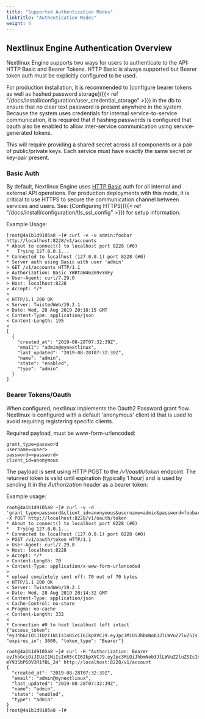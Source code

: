 ```yaml
---
title: "Supported Authentication Modes"
linkTitle: "Authentication Modes"
weight: 4
---
```


## Nextlinux Engine Authentication Overview

Nextlinux Engine supports two ways for users to authenticate to the API: HTTP Basic and Bearer Tokens. HTTP Basic is always 
supported but Bearer token auth must be explicitly configured to be used.

For production installation, it is recommended to [configure bearer tokens as well as hashed password storage]({{< ref "/docs/install/configuration/user_credential_storage" >}}) 
in the db to ensure that no clear text password is present anywhere in the system. Because the system uses credentials for 
internal service-to-service communication, it is required that if hashing passwords is configured that oauth also be enabled 
to allow inter-service communication using service-generated tokens.

This will require providing a shared secret across all components or a pair of public/private keys. Each service must have 
exactly the same secret or key-pair present.
 

### Basic Auth

By default, Nextlinux Engine uses [HTTP Basic](https://tools.ietf.org/html/rfc2617) auth for all internal and external API 
operations. For production deployments with this mode, it is critical to use HTTPS to secure the communication channel 
between services and users. See: [Configuring HTTPS]({{< ref "/docs/install/configuration/tls_ssl_config" >}}) for setup information.

Example Usage:

    [root@4a1b1d9105a8 ~]# curl -v -u admin:foobar http://localhost:8228/v1/accounts
    * About to connect() to localhost port 8228 (#0)
    *   Trying 127.0.0.1...
    * Connected to localhost (127.0.0.1) port 8228 (#0)
    * Server auth using Basic with user 'admin'
    > GET /v1/accounts HTTP/1.1
    > Authorization: Basic YWRtaW46Zm9vYmFy
    > User-Agent: curl/7.29.0
    > Host: localhost:8228
    > Accept: */*
    > 
    < HTTP/1.1 200 OK
    < Server: TwistedWeb/19.2.1
    < Date: Wed, 28 Aug 2019 20:18:15 GMT
    < Content-Type: application/json
    < Content-Length: 195
    < 
    [
      {
        "created_at": "2019-08-28T07:32:39Z",
        "email": "admin@mynextlinux",
        "last_updated": "2019-08-28T07:32:39Z",
        "name": "admin",
        "state": "enabled",
        "type": "admin"
      }
    ]

### Bearer Tokens/Oauth

When configured, nextlinux implements the Oauth2 Password grant flow. Nextlinux is configured with a default 'anonymous' client 
id that is used to avoid requiring registering specific clients.

Required payload, must be www-form-urlencoded:

    grant_type=password
    username=<user>
    password=<password>
    client_id=anonymous

The payload is sent using HTTP POST to the _/v1/oauth/token_ endpoint. The returned token is valid until expiration (typically 1 hour) 
and is used by sending it in the _Authorization_ header as a bearer token:

Example usage:

    
    root@4a1b1d9105a8 ~]# curl -v -d 'grant_type=password&client_id=anonymous&username=admin&password=foobar' -X POST http://localhost:8228/v1/oauth/token
    * About to connect() to localhost port 8228 (#0)
    *   Trying 127.0.0.1...
    * Connected to localhost (127.0.0.1) port 8228 (#0)
    > POST /v1/oauth/token HTTP/1.1
    > User-Agent: curl/7.29.0
    > Host: localhost:8228
    > Accept: */*
    > Content-Length: 70
    > Content-Type: application/x-www-form-urlencoded
    > 
    * upload completely sent off: 70 out of 70 bytes
    < HTTP/1.1 200 OK
    < Server: TwistedWeb/19.2.1
    < Date: Wed, 28 Aug 2019 20:14:32 GMT
    < Content-Type: application/json
    < Cache-Control: no-store
    < Pragma: no-cache
    < Content-Length: 332
    < 
    * Connection #0 to host localhost left intact
    {"access_token": "eyJhbGciOiJIUzI1NiIsInR5cCI6IkpXVCJ9.eyJpc3MiOiJhbmNob3JlLWVuZ2luZSIsInN1YiI6IjRhYjQ3NzczOTQ0MjRkM2RiNmY1MTczMzU1ZjE3YTZhIiwiZXhwIjoxNTY3MDI2ODcyLCJpYXQiOjE1NjcwMjMyNzIsImp0aSI6IjFmMzhjOWUwZmQ2YzQyZTJiNWRlZmU2NTU2NGU3MzE5In0.dxpW3k5OFn5_CGD2_GIeJ6KO2hWMVZqh4adoqPj8t7g", "expires_in": 3600, "token_type": "Bearer"}
    
    root@4a1b1d9105a8 ~]# curl -H "Authorization: Bearer eyJhbGciOiJIUzI1NiIsInR5cCI6IkpXVCJ9.eyJpc3MiOiJhbmNob3JlLWVuZ2luZSIsInN1YiI6IjRhYjQ3NzczOTQ0MjRkM2RiNmY1MTczMzU1ZjE3YTZhIiwiZXhwIjoxNTY3MDI3NTEyLCJpYXQiOjE1NjcwMjM5MTIsImp0aSI6IjMzY2I1NTA1NjU3ZDRkZjBhYzY2MWE5Yjk3NWEyYjJmIn0.nQkkZ17lU_UeWVuVAt2RlLJ-mY935bP6OV3R1fBL_24" http://localhost:8228/v1/account
    {
      "created_at": "2019-08-28T07:32:39Z",
      "email": "admin@mynextlinux",
      "last_updated": "2019-08-28T07:32:39Z",
      "name": "admin",
      "state": "enabled",
      "type": "admin"
    }
    [root@4a1b1d9105a8 ~]# 


